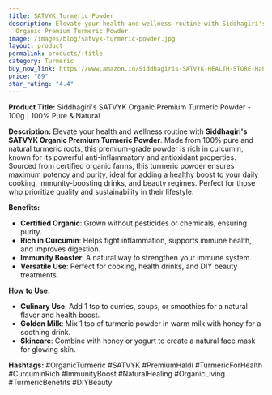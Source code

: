 ```yaml
---
title: SATVYK Turmeric Powder
description: Elevate your health and wellness routine with Siddhagiri's SATVYK
  Organic Premium Turmeric Powder.
image: /images/blog/satvyk-turmeric-powder.jpg
layout: product
permalink: products/:title
category: Turmeric
buy_now_link: https://www.amazon.in/Siddhagiris-SATVYK-HEALTH-STORE-Hand-Sliced/dp/B074C5GPFM/ref=sr_1_28?crid=1IBX4K52DVNNJ&tag=ayushmonk-21
price: "89"
star_rating: "4.4"
---
```

**Product Title:** Siddhagiri's SATVYK Organic Premium Turmeric Powder - 100g | 100% Pure & Natural

**Description:**
Elevate your health and wellness routine with **Siddhagiri's SATVYK Organic Premium Turmeric Powder**. Made from 100% pure and natural turmeric roots, this premium-grade powder is rich in curcumin, known for its powerful anti-inflammatory and antioxidant properties. Sourced from certified organic farms, this turmeric powder ensures maximum potency and purity, ideal for adding a healthy boost to your daily cooking, immunity-boosting drinks, and beauty regimes. Perfect for those who prioritize quality and sustainability in their lifestyle.

**Benefits:**
- **Certified Organic**: Grown without pesticides or chemicals, ensuring purity.
- **Rich in Curcumin**: Helps fight inflammation, supports immune health, and improves digestion.
- **Immunity Booster**: A natural way to strengthen your immune system.
- **Versatile Use**: Perfect for cooking, health drinks, and DIY beauty treatments.

**How to Use:**
- **Culinary Use**: Add 1 tsp to curries, soups, or smoothies for a natural flavor and health boost.
- **Golden Milk**: Mix 1 tsp of turmeric powder in warm milk with honey for a soothing drink.
- **Skincare**: Combine with honey or yogurt to create a natural face mask for glowing skin.

**Hashtags:**
#OrganicTurmeric #SATVYK #PremiumHaldi #TurmericForHealth #CurcuminRich #ImmunityBoost #NaturalHealing #OrganicLiving #TurmericBenefits #DIYBeauty
